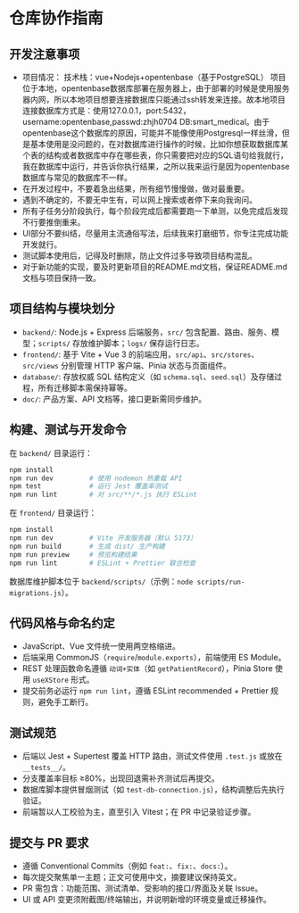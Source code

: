 ﻿# 仓库协作指南



## 开发注意事项

- 项目情况：
  技术栈：vue+Nodejs+opentenbase（基于PostgreSQL）
  项目位于本地，opentenbase数据库部署在服务器上，由于部署的时候是使用服务器内网，所以本地项目想要连接数据库只能通过ssh转发来连接。故本地项目连接数据库方式是：使用127.0.0.1，port:5432，username:opentenbase,passwd:zhjh0704 DB:smart_medical。由于opentenbase这个数据库的原因，可能并不能像使用Postgresql一样丝滑，但是基本使用是没问题的，在对数据库进行操作的时候，比如你想获取数据库某个表的结构或者数据库中存在哪些表，你只需要把对应的SQL语句给我就行，我在数据库中运行，并告诉你执行结果，之所以我来运行是因为opentenbase数据库与常见的数据库不一样。
- 在开发过程中，不要着急出结果，所有细节慢慢做，做对最重要。
- 遇到不确定的，不要无中生有，可以网上搜索或者停下来向我询问。
- 所有子任务分阶段执行，每个阶段完成后都需要跑一下单测，以免完成后发现不行要推倒重来。
- UI部分不要纠结，尽量用主流通俗写法，后续我来打磨细节，你专注完成功能开发就行。
- 测试脚本使用后，记得及时删除，防止文件过多导致项目结构混乱。
- 对于新功能的实现，要及时更新项目的README.md文档，保证README.md文档与项目保持一致。

## 项目结构与模块划分
- `backend/`: Node.js + Express 后端服务，`src/` 包含配置、路由、服务、模型；`scripts/` 存放维护脚本；`logs/` 保存运行日志。
- `frontend/`: 基于 Vite + Vue 3 的前端应用，`src/api`、`src/stores`、`src/views` 分别管理 HTTP 客户端、Pinia 状态与页面组件。
- `database/`: 存放权威 SQL 结构定义（如 `schema.sql`、`seed.sql`）及存储过程，所有迁移脚本需保持幂等。
- `doc/`: 产品方案、API 文档等，接口更新需同步维护。

## 构建、测试与开发命令
在 `backend/` 目录运行：
```bash
npm install
npm run dev         # 使用 nodemon 热重载 API
npm test            # 运行 Jest 覆盖率测试
npm run lint        # 对 src/**/*.js 执行 ESLint
```
在 `frontend/` 目录运行：
```bash
npm install
npm run dev         # Vite 开发服务器（默认 5173）
npm run build       # 生成 dist/ 生产构建
npm run preview     # 预览构建结果
npm run lint        # ESLint + Prettier 联合检查
```
数据库维护脚本位于 `backend/scripts/`（示例：`node scripts/run-migrations.js`）。

## 代码风格与命名约定
- JavaScript、Vue 文件统一使用两空格缩进。
- 后端采用 CommonJS（`require`/`module.exports`），前端使用 ES Module。
- REST 处理函数命名遵循 `动词+实体`（如 `getPatientRecord`），Pinia Store 使用 `useXStore` 形式。
- 提交前务必运行 `npm run lint`，遵循 ESLint recommended + Prettier 规则，避免手工断行。

## 测试规范
- 后端以 Jest + Supertest 覆盖 HTTP 路由，测试文件使用 `.test.js` 或放在 `__tests__/`。
- 分支覆盖率目标 ≥80%，出现回退需补齐测试后再提交。
- 数据库脚本提供冒烟测试（如 `test-db-connection.js`），结构调整后先执行验证。
- 前端暂以人工校验为主，直至引入 Vitest；在 PR 中记录验证步骤。

## 提交与 PR 要求
- 遵循 Conventional Commits（例如 `feat:`、`fix:`、`docs:`）。
- 每次提交聚焦单一主题；正文可使用中文，摘要建议保持英文。
- PR 需包含：功能范围、测试清单、受影响的接口/界面及关联 Issue。
- UI 或 API 变更须附截图/终端输出，并说明新增的环境变量或迁移操作。
